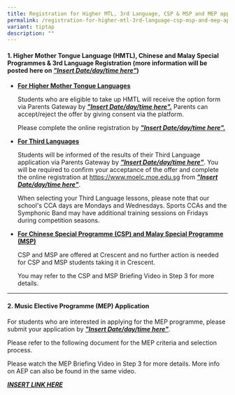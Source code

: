 ```yaml
---
title: Registration for Higher MTL, 3rd Language, CSP & MSP and MEP application
permalink: /registration-for-higher-mtl-3rd-language-csp-msp-and-mep-application/
variant: tiptap
description: ""
---
```

<h4>1. Higher Mother Tongue Language (HMTL), Chinese and Malay Special Programmes &amp; 3rd Language Registration (more information will be posted here on <strong><em><u>"Insert Date/day/time here"</u></em></strong>)</h4>
<p></p>
<ul data-tight="true" class="tight">
<li>
<p><strong><u>For Higher Mother Tongue Languages</u></strong>
</p>
<p>Students who are eligible to take up HMTL will receive the option form
via Parents Gateway by <strong><em><u>"Insert Date/day/time here".</u></em></strong> Parents
can accept/reject the offer by giving consent via the platform.</p>
<p>Please complete the online registration by <strong><em><u>"Insert Date/day/time here".</u></em></strong>
</p>
<p></p>
</li>
<li>
<p><strong><u>For Third Languages</u></strong>
</p>
<p>Students will be informed of the results of their Third Language application
via Parents Gateway by <strong><em><u>"Insert Date/day/time here"</u></em></strong>.
You will be required to confirm your acceptance of the offer and complete
the online registration at <a href="https://www.moelc.moe.edu.sg" rel="noopener noreferrer nofollow" target="_blank">https://www.moelc.moe.edu.sg</a> from <strong><em><u>"Insert Date/day/time here"</u></em></strong>.</p>
<p></p>
<p>When selecting your Third Language lessons, please note that our school's
CCA days are Mondays and Wednesdays. Sports CCAs and the Symphonic Band
may have additional training sessions on Fridays during competition seasons.</p>
<p></p>
</li>
<li>
<p><strong><u>For Chinese Special Programme (CSP) and Malay Special Programme (MSP)</u></strong>
</p>
<p>CSP and MSP are offered at Crescent and no further action is needed for
CSP and MSP students taking it in Crescent.</p>
<p>You may refer to the CSP and MSP Briefing Video in Step 3 for more details.</p>
</li>
</ul>
<p></p>
<hr>
<h4>2. Music Elective Programme (MEP) Application</h4>
<p>For students who are interested in applying for the MEP programme, please
submit your application by <strong><em><u>"Insert Date/day/time here"</u></em></strong>.</p>
<p>Please refer to the following document for the MEP criteria and selection
process.</p>
<p>Please watch the MEP Briefing Video in Step 3 for more details. More info
on AEP can also be found in the same video.</p>
<p></p>
<p><strong><em><a href="INSERT LINK HERE" rel="noopener nofollow" target="_blank">INSERT LINK HERE</a></em></strong>
</p>
<p></p>
<p></p>
<p></p>
<p></p>
<p></p>